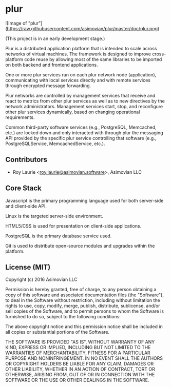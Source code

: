 plur
====
![Image of "plur"] (https://raw.githubusercontent.com/asimovian/plur/master/doc/plur.png)

(This project is in an early development stage.)

Plur is a distributed application platform that is intended to scale across networks of virtual machines. The framework
is designed to improve cross-platform code reuse by allowing most of the same libraries to be imported on both backend and
frontend applications.

One or more plur services run on each plur network node (application), communicating with local services directly
and with remote services through encrypted message forwarding.

Plur networks are controlled by management services that receive and react to metrics from other plur services as well
as to new directives by the network administrators. Management services start, stop, and reconfigure other plur
services dynamically, based on changing operational requirements.

Common third-party software services (e.g., PostgreSQL, Memcached, etc.) are locked down and only interacted with through plur the messaging API provided by the specific plur service controlling that software (e.g., PostgreSQLService, MemcachedService, etc.).


Contributors
------------
* Roy Laurie \<<roy.laurie@asimovian.software>\>, Asimovian LLC


Core Stack
----------
Javascript is the primary programming language used for both server-side and client-side API.

Linux is the targeted server-side environment. 

HTML5/CSS is used for presentation on client-side applications.

PostgreSQL is the primary database service used.

Git is used to distribute open-source modules and upgrades within the platform.


License (MIT)
--------------
Copyright (c) 2016 Asimovian LLC

Permission is hereby granted, free of charge, to any person obtaining a copy
of this software and associated documentation files (the "Software"), to deal
in the Software without restriction, including without limitation the rights
to use, copy, modify, merge, publish, distribute, sublicense, and/or sell
copies of the Software, and to permit persons to whom the Software is
furnished to do so, subject to the following conditions:

The above copyright notice and this permission notice shall be included in
all copies or substantial portions of the Software.

THE SOFTWARE IS PROVIDED "AS IS", WITHOUT WARRANTY OF ANY KIND, EXPRESS OR
IMPLIED, INCLUDING BUT NOT LIMITED TO THE WARRANTIES OF MERCHANTABILITY,
FITNESS FOR A PARTICULAR PURPOSE AND NONINFRINGEMENT. IN NO EVENT SHALL THE
AUTHORS OR COPYRIGHT HOLDERS BE LIABLE FOR ANY CLAIM, DAMAGES OR OTHER
LIABILITY, WHETHER IN AN ACTION OF CONTRACT, TORT OR OTHERWISE, ARISING FROM,
OUT OF OR IN CONNECTION WITH THE SOFTWARE OR THE USE OR OTHER DEALINGS IN
THE SOFTWARE.
